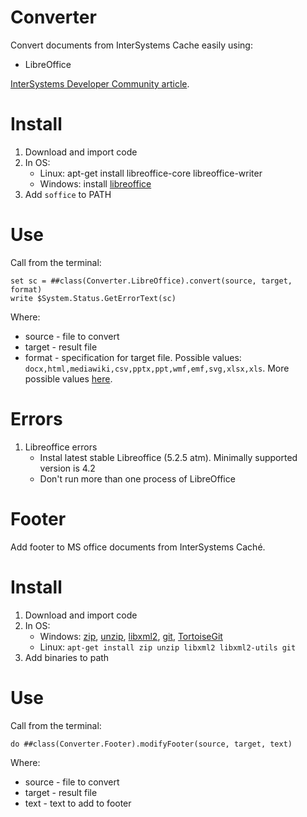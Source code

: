 # Converter
Convert documents from InterSystems Cache easily using:

 - LibreOffice
 
[InterSystems Developer Community article](https://community.intersystems.com/post/converting-documents-using-cach%C3%A9-and-libreoffice).

# Install

1. Download and import code
2. In OS:
   - Linux: apt-get install libreoffice-core libreoffice-writer
   - Windows: install [libreoffice](https://www.libreoffice.org/download/libreoffice-fresh/)
3. Add `soffice` to PATH

# Use

Call from the terminal: 

```
set sc = ##class(Converter.LibreOffice).convert(source, target, format)
write $System.Status.GetErrorText(sc)
```

Where:
- source - file to convert
- target - result file
- format - specification for target file. Possible values: `docx,html,mediawiki,csv,pptx,ppt,wmf,emf,svg,xlsx,xls`. More possible values [here](wiki.openoffice.org/wiki/Framework/Article/Filter/FilterList_OOo_3_0).

# Errors

1. Libreoffice errors
   - Instal latest stable Libreoffice (5.2.5 atm). Minimally supported version is 4.2
   - Don't run more than one process of LibreOffice

# Footer
Add footer to MS office documents from InterSystems Caché.

# Install

1. Download and import code
2. In OS:
   - Windows: [zip](http://gnuwin32.sourceforge.net/packages/zip.htm),  [unzip](http://gnuwin32.sourceforge.net/packages/unzip.htm), [libxml2](http://xmlsoft.org/downloads.html), [git](https://git-scm.com/download/win), [TortoiseGit](https://tortoisegit.org/download/)
   - Linux: ```apt-get install zip unzip libxml2 libxml2-utils git```
3. Add binaries to path

# Use

Call from the terminal: 

```cos
do ##class(Converter.Footer).modifyFooter(source, target, text)
```

Where:
- source - file to convert
- target - result file
- text - text to add to footer